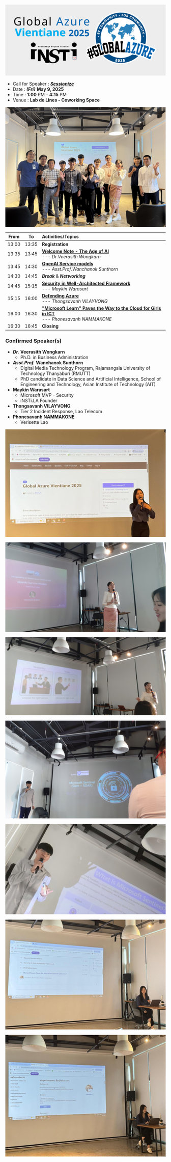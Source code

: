 [![Global Azure Vientiane 2025 by iNSTiLA](img/logo.png "Global Azure Vientiane 2025 by iNSTiLA")](https://globalazure.net/events/402f91e1-c5aa-497a-83e5-7199106063d1)
+ Call for Speaker : ***[Sessionize](https://sessionize.com/global-azure-vientiane-2025/)***
+ Date : ***(Fri)*** **May 9, 2025**
+ Time : **1:00** PM - **4:15** PM
+ Venue : **Lab de Lines - Coworking Space**


[![Global Azure Vientiane 2025 by iNSTiLA](img/After-the-Match-small.png "Global Azure Vientiane 2025 by iNSTiLA")](img/After-the-Match.png)


| From  |  To   |  Activities/Topics                                                       |
|:-----:|:-----:|:-------------------------------------------------------------------------|
| 13:00 | 13:35 | **Registration**                                                         |
| 13:35 | 13:45 | **[Welcome Note - The Age of AI](https://globalazure.net/events/402f91e1-c5aa-497a-83e5-7199106063d1?sessionId=919627)**<br> --- *Dr.Veerasith Wongkarn*                                   |
| 13:45 | 14:30 | **[OpenAI Service models](https://globalazure.net/events/402f91e1-c5aa-497a-83e5-7199106063d1?sessionId=918124)**<br> --- *Asst.Prof.Wanchanok Sunthorn*                                   |
| 14:30 | 14:45 | ***Break*** & ***Networking***                                                                                                                                                             |
| 14:45 | 15:15 | **[Security in Well-Architected Framework](https://globalazure.net/events/402f91e1-c5aa-497a-83e5-7199106063d1?sessionId=918683)**<br> --- *Maykin Warasart*                               |
| 15:15 | 16:00 | **[Defending Azure](https://globalazure.net/events/402f91e1-c5aa-497a-83e5-7199106063d1?sessionId=918133)**<br> --- *Thongsavanh VILAYVONG*                                                |
| 16:00 | 16:30 | **["Microsoft Learn" Paves the Way to the Cloud for Girls in ICT](https://globalazure.net/events/402f91e1-c5aa-497a-83e5-7199106063d1?sessionId=924994)**<br> --- *Phonesavanh NAMMAKONE*  |
| 16:30 | 16:45 | **Closing**                                                             |


### Confirmed Speaker(s)
+ ***Dr.*** **Veerasith Wongkarn**
	+ Ph.D. in Business Administration
+ ***Asst.Prof.*** **Wanchanok Sunthorn**
	+ Digital Media Technology Program, Rajamangala University of Technology Thanyaburi (RMUTT)
	+ PhD candidate in Data Science and Artificial Intelligence, School of Engineering and Technology, Asian Institute of Technology (AIT)
+ **Maykin Warasart**
	+ Microsoft MVP - Security
	+ iNSTi.LA Founder
+ **Thongsavanh VILAYVONG**
	+ Tier 2 Incident Response, Lao Telecom
+ **Phonesavanh NAMMAKONE**
	+ Verisette Lao

![Global Azure Vientiane 2025 by iNSTiLA](img/Tunie-0.jpg "Global Azure Vientiane 2025 by iNSTiLA")

![Global Azure Vientiane 2025 by iNSTiLA](img/Amp-1.JPG "Global Azure Vientiane 2025 by iNSTiLA")

![Global Azure Vientiane 2025 by iNSTiLA](img/Amp-2.JPG "Global Azure Vientiane 2025 by iNSTiLA")

![Global Azure Vientiane 2025 by iNSTiLA](img/Jimmy-0.JPG "Global Azure Vientiane 2025 by iNSTiLA")

![Global Azure Vientiane 2025 by iNSTiLA](img/Jimmy-2.JPG "Global Azure Vientiane 2025 by iNSTiLA")

![Global Azure Vientiane 2025 by iNSTiLA](img/Tunie-1.jpg "Global Azure Vientiane 2025 by iNSTiLA")

![Global Azure Vientiane 2025 by iNSTiLA](img/Tunie-2.jpg "Global Azure Vientiane 2025 by iNSTiLA")